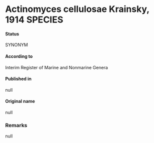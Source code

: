 Actinomyces cellulosae Krainsky, 1914 SPECIES
=======

#### Status
SYNONYM

#### According to
Interim Register of Marine and Nonmarine Genera

#### Published in
null

#### Original name
null

### Remarks
null